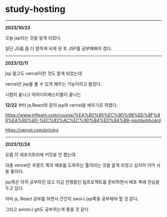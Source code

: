 # study-hosting
_______________________________________________
**2023/10/23**

오늘 jsp라는 것을 알게 되었다.

일단 JS를 좀 더 잘하게 되게 된 후 JSP를 공부해봐야 겠다.

___________________________________________________
**2023/12/11**

jsp 말고도 vercel이란 것도 알게 되었는데

vercel은 jsp를 볼 수 있게 해주는 기능이라고 들었다.

시험이 끝나고 아이디어페스티벌이 끝나는

**12/22** 부터 js,React와 같이 jsp와 vercel을 배우기로 하였다.

https://www.inflearn.com/course/%EA%B0%95%EC%9D%98%ED%8F%89%EA%B0%80-%EC%82%AC%EC%9D%B4%ED%8A%B8-jsp/dashboard

https://vercel.com/pricing

______________________________________________________
**2023/12/24**

요즘 이 레포지토리에 커밋을 안 했는데

대충 vercel은 프론트 쪽의 배포를 도와주는 툴이라는 것을 알게 되었고 심지어 이미 사용 중이다.

jsp쪽은 아직 공부하진 않고 지금 진행중인 팀프로젝트를 준비하면서 배포 쪽에 관심을 두고 있다.

아마 js, React 공부를 하면서 간간히 aws나 jsp쪽을 공부해야 할 것 같다.

그리고 axios나 git도 공부하는게 좋을 것 같다
